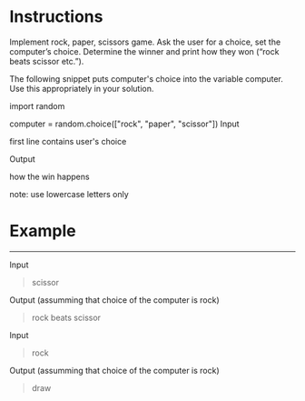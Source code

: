 # Instructions

Implement rock, paper, scissors game. Ask the user for a choice, set the computer’s choice. Determine the winner and print how they won (“rock beats scissor etc.”).

The following snippet puts computer's choice into the variable computer. Use this appropriately in your solution.

import random

computer = random.choice(["rock", "paper", "scissor"])
Input

first line contains user's choice

Output

how the win happens

note: use lowercase letters only

# Example
---

Input

>scissor

Output (assumming that choice of the computer is rock)

>rock beats scissor

Input

>rock

Output (assumming that choice of the computer is rock)

>draw

